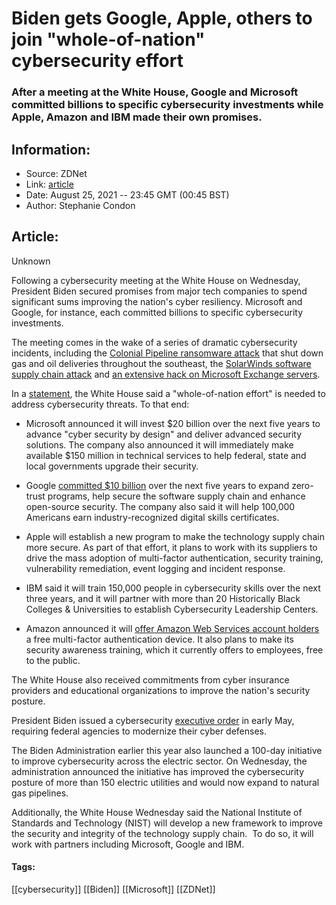 # Biden gets Google, Apple, others to join "whole-of-nation" cybersecurity effort
### After a meeting at the White House, Google and Microsoft committed billions to specific cybersecurity investments while Apple, Amazon and IBM made their own promises.

## Information:
+ Source: ZDNet
+ Link: [article](https://www.zdnet.com/article/tech-giants-make-cybersecurity-commitments-after-white-house-meeting/)
+ Date: August 25, 2021 -- 23:45 GMT (00:45 BST)
+ Author: Stephanie Condon


## Article:
Unknown


Following a cybersecurity meeting at the White House on Wednesday, President Biden secured promises from major tech companies to spend significant sums improving the nation's cyber resiliency. Microsoft and Google, for instance, each committed billions to specific cybersecurity investments. 

The meeting comes in the wake of a series of dramatic cybersecurity incidents, including the [Colonial Pipeline ransomware attack](https://www.zdnet.com/article/colonial-pipeline-ransomware-attack-everything-you-need-to-know/) that shut down gas and oil deliveries throughout the southeast, the [SolarWinds software supply chain attack](https://www.zdnet.com/article/microsoft-solarwinds-attack-took-more-than-1000-engineers-to-create/) and [an extensive hack on Microsoft Exchange servers](https://www.zdnet.com/article/fbi-blasts-away-web-shells-on-us-servers-in-wake-of-exchange-vulnerabilities/).

In a [statement](https://www.whitehouse.gov/briefing-room/statements-releases/2021/08/25/fact-sheet-biden-administration-and-private-sector-leaders-announce-ambitious-initiatives-to-bolster-the-nations-cybersecurity/), the White House said a "whole-of-nation effort" is needed to address cybersecurity threats. To that end: 

* Microsoft announced it will invest $20 billion over the next five years to advance "cyber security by design" and deliver advanced security solutions. The company also announced it will immediately make available $150 million in technical services to help federal, state and local governments upgrade their security.
* Google [committed $10 billion](https://blog.google/technology/safety-security/why-were-committing-10-billion-to-advance-cybersecurity/) over the next five years to expand zero-trust programs, help secure the software supply chain and enhance open-source security. The company also said it will help 100,000 Americans earn industry-recognized digital skills certificates.
* Apple will establish a new program to make the technology supply chain more secure. As part of that effort, it plans to work with its suppliers to drive the mass adoption of multi-factor authentication, security training, vulnerability remediation, event logging and incident response.   

* IBM said it will train 150,000 people in cybersecurity skills over the next three years, and it will partner with more than 20 Historically Black Colleges & Universities to establish Cybersecurity Leadership Centers.   

* Amazon announced it will [offer Amazon Web Services account holders](https://www.businesswire.com/news/home/20210825005808/en/) a free multi-factor authentication device. It also plans to make its security awareness training, which it currently offers to employees, free to the public.

The White House also received commitments from cyber insurance providers and educational organizations to improve the nation's security posture. 

President Biden issued a cybersecurity [executive order](https://www.whitehouse.gov/briefing-room/presidential-actions/2021/05/12/executive-order-on-improving-the-nations-cybersecurity/) in early May, requiring federal agencies to modernize their cyber defenses. 

The Biden Administration earlier this year also launched a 100-day initiative to improve cybersecurity across the electric sector. On Wednesday, the administration announced the initiative has improved the cybersecurity posture of more than 150 electric utilities and would now expand to natural gas pipelines. 

Additionally, the White House Wednesday said the National Institute of Standards and Technology (NIST) will develop a new framework to improve the security and integrity of the technology supply chain.  To do so, it will work with partners including Microsoft, Google and IBM. 





#### Tags:
[[cybersecurity]] [[Biden]] [[Microsoft]] [[ZDNet]]
